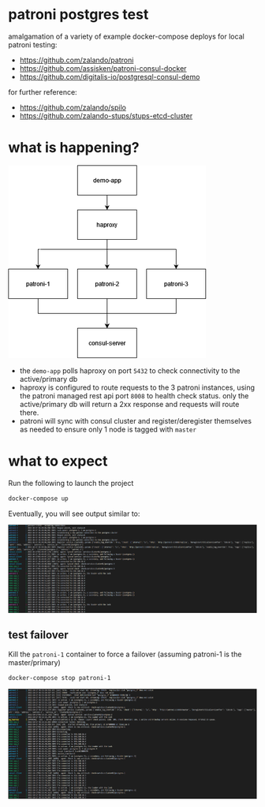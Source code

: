 # patroni postgres test 

amalgamation of a variety of example docker-compose deploys for local patroni testing: 
 - https://github.com/zalando/patroni
 - https://github.com/assisken/patroni-consul-docker
 - https://github.com/digitalis-io/postgresql-consul-demo

for further reference:
 - https://github.com/zalando/spilo
 - https://github.com/zalando-stups/stups-etcd-cluster


# what is happening?

![diagram](./assets/diagram.png)

- the `demo-app` polls haproxy on port `5432` to check connectivity to the active/primary db
- haproxy is configured to route requests to the 3 patroni instances, using the patroni managed rest api port `8008` to health check status.  only the active/primary db will return a 2xx response and requests will route there.
- patroni will sync with consul cluster and register/deregister themselves as needed to ensure only 1 node is tagged with `master`

# what to expect

Run the following to launch the project

```sh
docker-compose up
```

Eventually, you will see output similar to:

![startup](./assets/docker-compose-startup.png)

## test failover
Kill the `patroni-1` container to force a failover (assuming patroni-1 is the master/primary)

```sh
docker-compose stop patroni-1
```

![shutdown_patroni_1](./assets/docker-compose-following-stop.png)
